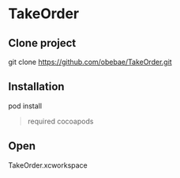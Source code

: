 # TakeOrder

## Clone project
  git clone https://github.com/obebae/TakeOrder.git

## Installation
  pod install
  
>required cocoapods

## Open
  TakeOrder.xcworkspace
  
